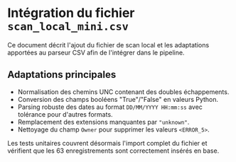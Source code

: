 # Intégration du fichier `scan_local_mini.csv`

Ce document décrit l'ajout du fichier de scan local et les adaptations
apportées au parseur CSV afin de l'intégrer dans le pipeline.

## Adaptations principales

- Normalisation des chemins UNC contenant des doubles échappements.
- Conversion des champs booléens "True"/"False" en valeurs Python.
- Parsing robuste des dates au format `DD/MM/YYYY HH:mm:ss` avec tolérance
  pour d'autres formats.
- Remplacement des extensions manquantes par `"unknown"`.
- Nettoyage du champ `Owner` pour supprimer les valeurs `<ERROR_5>`.

Les tests unitaires couvrent désormais l'import complet du fichier et vérifient
que les 63 enregistrements sont correctement insérés en base.

